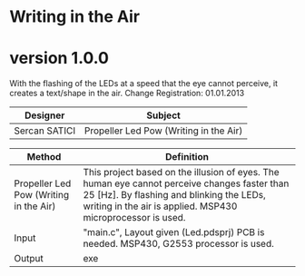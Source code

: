 # Writing in the Air

# version 1.0.0
With the flashing of the LEDs at a speed that the eye cannot perceive, it creates a text/shape in the air. Change Registration: 01.01.2013

Designer | Subject  |
---| --- |
Sercan SATICI | Propeller Led Pow (Writing in the Air)|


Method | Definition  |
---| --- |
Propeller Led Pow (Writing in the Air) | This project based on the illusion of eyes. The human eye cannot perceive changes faster than 25 [Hz]. By flashing and blinking the LEDs, writing in the air is applied. MSP430 microprocessor is used. |
Input |  "main.c", Layout given (Led.pdsprj) PCB is needed. MSP430, G2553 processor is used. |
Output | exe |
